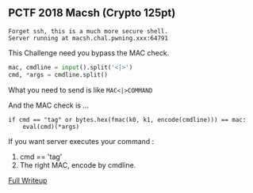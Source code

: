 ## PCTF 2018 Macsh (Crypto 125pt)

```
Forget ssh, this is a much more secure shell. 
Server running at macsh.chal.pwning.xxx:64791
```

This Challenge need you bypass the MAC check.

```python
mac, cmdline = input().split('<|>')
cmd, *args = cmdline.split()
```

What you need to send is like `MAC<|>COMMAND`

And the MAC check is ...

```
if cmd == "tag" or bytes.hex(fmac(k0, k1, encode(cmdline))) == mac:
    eval(cmd)(*args)
```

If you want server executes your command :
1. cmd == 'tag'
2. The right MAC, encode by cmdline.

[Full Writeup](https://maojui.github.io/CTF-Writeups-2018/Plaid-2018-Macsh/)
